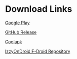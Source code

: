 # Download Links

[Google Play](https://play.google.com/store/apps/details?id=moe.shizuku.privileged.api)

[GitHub Release](https://github.com/RikkaApps/Shizuku/releases)

[Coolapk](https://www.coolapk.com/apk/moe.shizuku.privileged.api)

[IzzyOnDroid F-Droid Repository](https://apt.izzysoft.de/fdroid/index/apk/moe.shizuku.privileged.api)
